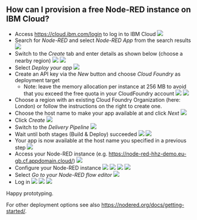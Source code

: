 ## How can I provision a free Node-RED instance on IBM Cloud?

- Access https://cloud.ibm.com/login to log in to IBM Cloud
![](./screenshots/1.png)
- Search for _Node-RED_ and select _Node-RED App_ from the search results
![](./screenshots/3.png)
- Switch to the _Create_ tab and enter details as shown below (choose a nearby region)
![](./screenshots/4.png)
![](./screenshots/5.png)
- Select _Deploy your app_
![](./screenshots/6.png)
- Create an API key via the _New_ button and choose _Cloud Foundry_ as deployment target
    - Note: leave the memory allocation per instance at 256 MB to avoid that you exceed the free quota in your CloudFoundry account
![](./screenshots/7.png)
![](./screenshots/8.png)
- Choose a region with an existing Cloud Foundry Organization (here: London) or follow the instructions on the right to create one.
- Choose the host name to make your app available at and click _Next_
![](./screenshots/9.png)
- Click _Create_
![](./screenshots/11.png)
- Switch to the _Delivery Pipeline_
![](./screenshots/12.png)
- Wait until both stages (Build & Deploy) succeeded
![](./screenshots/14a.png)
![](./screenshots/14b.png)
- Your app is now available at the host name you specified in a previous step
![](./screenshots/15.png)
- Access your Node-RED instance (e.g. https://node-red-hhz-demo.eu-gb.cf.appdomain.cloud/)
![](./screenshots/16.png)
- Configure your Node-RED instance
![](./screenshots/17.png)
![](./screenshots/18.png)
![](./screenshots/19.png)
![](./screenshots/19a.png)
- Select _Go to your Node-RED flow editor_
![](./screenshots/20.png)
- Log in
![](./screenshots/21.png)
![](./screenshots/22.png)
![](./screenshots/23.png)

Happy prototyping. 

For other deployment options see also https://nodered.org/docs/getting-started/.
